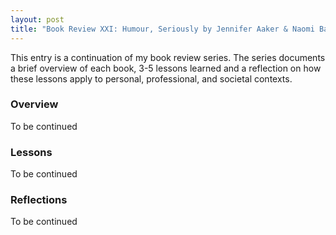 ```yaml
---
layout: post
title: "Book Review XXI: Humour, Seriously by Jennifer Aaker & Naomi Bagdonas (Reading in Progress)"
---
```


This entry is a continuation of my book review series. 
The series documents a brief overview of each book, 
3-5 lessons learned and a reflection on how these lessons apply to
personal, professional, and societal contexts.

### Overview
To be continued

### Lessons
To be continued

### Reflections
To be continued
